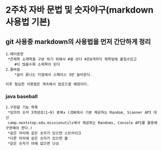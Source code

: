 # 2주차 자바 문법 및 숫자야구(markdown 사용법 기본)   

## git 사용중 markdown의 사용법을 먼저 간단하게 정리   
    1.헤더표현
     *큰제목 소제목을 구분 하기 위해서 #을 쓴다 #은6개까지 제목앞에 붙일수있고 
        #이 많을수록 소제목이 된다
    2.줄바꿈
        *글이 끝나는 지점에서 스페이스 3번 눌러준다.

    이후 필요한 사용법은 계속해서 업로드할 예정이다.
    
      
   

### java baseball   
    1.구현할 기능 목록      
     *임의의 숫자 3개생성(1~9) 중복x (JDK에서 기본 제공하는 Random, Scanner API 대신
     camp.nextstep.edu.missionutils에서 제공하는 Randoms, Console API를 활용해 구현해야 한다.)   
     *같은 자리에 같은 숫자가 있으면 스트라이크   
     *다른 자리에 같은 숫자가 있으면 볼   
     *같은 숫자가 아예 없으면 낫싱